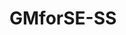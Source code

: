# GMforSE-SS
<!-- This repository is unofficial implementation of "Unifying Speech Enhancement and Separation with Gradient Modulation for End-to-End Noise-Robust Speech Separation" based on Asteroid, and some modifications.-->

<!-- system_GM_original.py is unofficial implementation. -->

<!-- system_OPGM.py use opposite GM instead. -->
